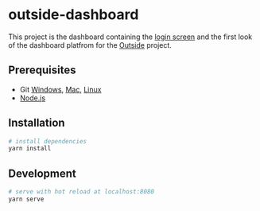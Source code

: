 # outside-dashboard

This project is the dashboard containing the [login screen](https://github.com/Tsaef/dashboard-login) and the first look of the dashboard platfrom for the [Outside](https://github.com/OutsideEIP) project.

## Prerequisites
- Git [Windows](http://www.git-scm.com/book/en/Getting-Started-Installing-Git#Installing-on-Windows), [Mac](http://www.git-scm.com/book/en/Getting-Started-Installing-Git#Installing-on-Mac), [Linux](http://www.git-scm.com/book/en/Getting-Started-Installing-Git#Installing-on-Linux)
- [Node.js](https://nodejs.org/en/)


## Installation

```bash
# install dependencies
yarn install
```

## Development
```bash
# serve with hot reload at localhost:8080
yarn serve
```
